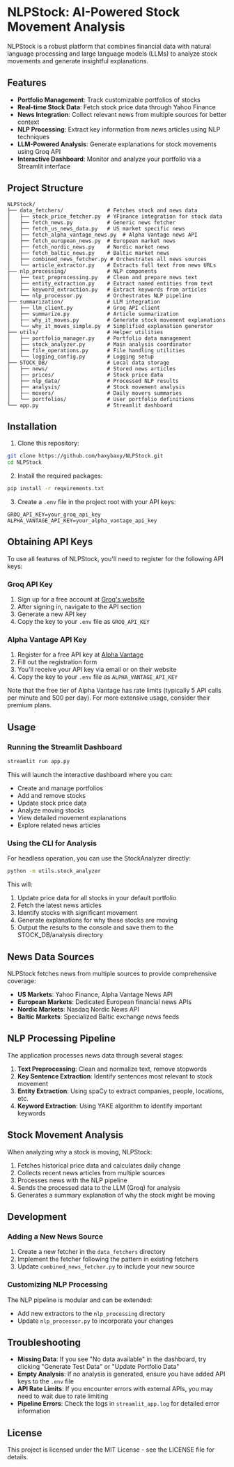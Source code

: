 # NLPStock: AI-Powered Stock Movement Analysis

NLPStock is a robust platform that combines financial data with natural language processing and large language models (LLMs) to analyze stock movements and generate insightful explanations.

## Features

- **Portfolio Management**: Track customizable portfolios of stocks
- **Real-time Stock Data**: Fetch stock price data through Yahoo Finance
- **News Integration**: Collect relevant news from multiple sources for better context
- **NLP Processing**: Extract key information from news articles using NLP techniques
- **LLM-Powered Analysis**: Generate explanations for stock movements using Groq API
- **Interactive Dashboard**: Monitor and analyze your portfolio via a Streamlit interface

## Project Structure

```
NLPStock/
├── data_fetchers/              # Fetches stock and news data
│   ├── stock_price_fetcher.py  # YFinance integration for stock data
│   ├── fetch_news.py           # Generic news fetcher
│   ├── fetch_us_news_data.py   # US market specific news
│   ├── fetch_alpha_vantage_news.py  # Alpha Vantage news API
│   ├── fetch_european_news.py  # European market news
│   ├── fetch_nordic_news.py    # Nordic market news
│   ├── fetch_baltic_news.py    # Baltic market news
│   ├── combined_news_fetcher.py # Orchestrates all news sources
│   └── article_extractor.py    # Extracts full text from news URLs
├── nlp_processing/             # NLP components
│   ├── text_preprocessing.py   # Clean and prepare news text
│   ├── entity_extraction.py    # Extract named entities from text
│   ├── keyword_extraction.py   # Extract keywords from articles
│   └── nlp_processor.py        # Orchestrates NLP pipeline
├── summarization/              # LLM integration
│   ├── llm_client.py           # Groq API client
│   ├── summarize.py            # Article summarization
│   ├── why_it_moves.py         # Generate stock movement explanations
│   └── why_it_moves_simple.py  # Simplified explanation generator
├── utils/                      # Helper utilities
│   ├── portfolio_manager.py    # Portfolio data management
│   ├── stock_analyzer.py       # Main analysis coordinator
│   ├── file_operations.py      # File handling utilities
│   └── logging_config.py       # Logging setup
├── STOCK_DB/                   # Local data storage
│   ├── news/                   # Stored news articles
│   ├── prices/                 # Stock price data
│   ├── nlp_data/               # Processed NLP results
│   ├── analysis/               # Stock movement analysis
│   ├── movers/                 # Daily movers summaries
│   └── portfolios/             # User portfolio definitions
└── app.py                      # Streamlit dashboard
```

## Installation

1. Clone this repository:
```bash
git clone https://github.com/haxybaxy/NLPStock.git
cd NLPStock
```

2. Install the required packages:
```bash
pip install -r requirements.txt
```

3. Create a `.env` file in the project root with your API keys:
```
GROQ_API_KEY=your_groq_api_key 
ALPHA_VANTAGE_API_KEY=your_alpha_vantage_api_key
```

## Obtaining API Keys

To use all features of NLPStock, you'll need to register for the following API keys:

### Groq API Key
1. Sign up for a free account at [Groq's website](https://console.groq.com/signup)
2. After signing in, navigate to the API section
3. Generate a new API key
4. Copy the key to your `.env` file as `GROQ_API_KEY`

### Alpha Vantage API Key
1. Register for a free API key at [Alpha Vantage](https://www.alphavantage.co/support/#api-key)
2. Fill out the registration form
3. You'll receive your API key via email or on their website
4. Copy the key to your `.env` file as `ALPHA_VANTAGE_API_KEY`

Note that the free tier of Alpha Vantage has rate limits (typically 5 API calls per minute and 500 per day). For more extensive usage, consider their premium plans.

## Usage

### Running the Streamlit Dashboard

```bash
streamlit run app.py
```

This will launch the interactive dashboard where you can:
- Create and manage portfolios
- Add and remove stocks
- Update stock price data
- Analyze moving stocks
- View detailed movement explanations
- Explore related news articles

### Using the CLI for Analysis

For headless operation, you can use the StockAnalyzer directly:

```bash
python -m utils.stock_analyzer
```

This will:
1. Update price data for all stocks in your default portfolio
2. Fetch the latest news articles
3. Identify stocks with significant movement
4. Generate explanations for why these stocks are moving
5. Output the results to the console and save them to the STOCK_DB/analysis directory

## News Data Sources

NLPStock fetches news from multiple sources to provide comprehensive coverage:

- **US Markets**: Yahoo Finance, Alpha Vantage News API
- **European Markets**: Dedicated European financial news APIs
- **Nordic Markets**: Nasdaq Nordic News API
- **Baltic Markets**: Specialized Baltic exchange news feeds

## NLP Processing Pipeline

The application processes news data through several stages:

1. **Text Preprocessing**: Clean and normalize text, remove stopwords
2. **Key Sentence Extraction**: Identify sentences most relevant to stock movement
3. **Entity Extraction**: Using spaCy to extract companies, people, locations, etc.
4. **Keyword Extraction**: Using YAKE algorithm to identify important keywords

## Stock Movement Analysis

When analyzing why a stock is moving, NLPStock:

1. Fetches historical price data and calculates daily change
2. Collects recent news articles from multiple sources
3. Processes news with the NLP pipeline
4. Sends the processed data to the LLM (Groq) for analysis
5. Generates a summary explanation of why the stock might be moving

## Development

### Adding a New News Source

1. Create a new fetcher in the `data_fetchers` directory
2. Implement the fetcher following the pattern in existing fetchers
3. Update `combined_news_fetcher.py` to include your new source

### Customizing NLP Processing

The NLP pipeline is modular and can be extended:
- Add new extractors to the `nlp_processing` directory
- Update `nlp_processor.py` to incorporate your changes

## Troubleshooting

- **Missing Data**: If you see "No data available" in the dashboard, try clicking "Generate Test Data" or "Update Portfolio Data"
- **Empty Analysis**: If no analysis is generated, ensure you have added API keys to the `.env` file
- **API Rate Limits**: If you encounter errors with external APIs, you may need to wait due to rate limiting
- **Pipeline Errors**: Check the logs in `streamlit_app.log` for detailed error information

## License

This project is licensed under the MIT License - see the LICENSE file for details. 
